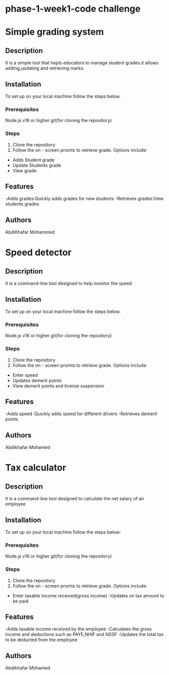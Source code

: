  # phase-1-week1-code challenge
 
# Simple grading system
## Description
It is a simple tool that hepls educators to manage student grades.it allows adding,updating and retrieving marks.
## Installation
To set up on your local machine follow the steps below.
### Prerequisites
Node.js v16 or higher
git(for cloning the repository)
### Steps
1. Clone the repository
2. Follow the on - screen promts to retrieve grade. Options include:
- Adds Student grade
- Update Students grade
- View grade

## Features
-Adds grades:Quickly adds grades for new students
-Retrieves grades:View students grades

## Authors
AbdiKhafar Mohammed


# Speed detector

## Description
It is a command-line tool designed to help monitor the speed 
## Installation
To set up on your local machine follow the steps below.
### Prerequisites
Node.js v16 or higher
git(for cloning the repository)
### Steps
1. Clone the repository
2. Follow the on - screen promts to retrieve grade. Options include:
- Enter speed
- Updates demerit points
- View demerit points and license suspension

## Features
-Adds speed :Quickly adds speed for different drivers
-Retrieves demerit points

## Authors
Abdikhafar Mohamed

# Tax calculator
## Description
It is a command-line tool designed to calculate the net salary of an employee
## Installation
To set up on your local machine follow the steps below:
### Prerequisites
Node.js v16 or higher
git(for cloning the repository)
### Steps
1. Clone the repository
2. Follow the on - screen promts to retrieve grade. Options include:
- Enter taxable income received(gross income)
-Updates on tax amount to be paid

## Features
-Adds taxable income received by the employee
-Calculates the gross income and deductions such as PAYE,NHIF and NSSF
-Updates the total tax to be deducted from the employee

## Authors
Abdikhafar Mohamed
